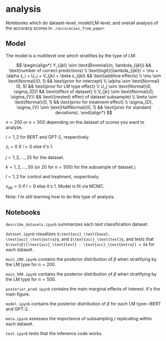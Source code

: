 # analysis

Notebooks which do dataset-level, model/LM-level, and overall analysis of the accuracy
scores in `./accuracies_from_paper`.


## Model

The model is a multilevel one which stratifies by the type of LM:

$$
\begin{align*}
Y_{ijkl} \sim \text{Binomial}(n, \lambda_{ijkl}) && \text{number of correct predictions} \\
\text{logit}(\lambda_{ijkl}) = \mu + \alpha z_i + U_j + V_{jk} + \beta x_{ijkl} && \text{additive effects} \\
\mu \sim \text{Normal}(0, 1) && \text{prior for intercept} \\
\alpha \sim \text{Normal}(0, 5) && \text{prior for LM type effect} \\
U_j \sim \text{Normal}(0, \sigma_{D}) && \text{effect of dataset} \\
V_{jk} \sim \text{Normal}(0, \sigma_{V}) && \text{(nested) effect of dataset subsample} \\
\beta \sim \text{Normal}(0, 1) && \text{prior for treatment effect} \\
\sigma_{D}, \sigma_{V} \sim \text{HalfNormal}(0, 1) && \text{prior for standard deviations}.
\end{align*}
$$

$n = 200$ or $n = 500$ depending on the dataset of scores you want to analyze.

$i = 1, 2$ for BERT and GPT-2, respectively.

$z_i = 0$ if $i = 0$ else it's $1$.

$j = 1, 2, \dots, 25$ for the dataset.

$k = 1, 2, \dots, 50$ (or $20$ for $n = 500$) for the subsample of dataset $j$.

$l = 1, 2$ for control and treatment, respectively.

$x_{ijkl} = 0$ if $l = 0$ else it's $1$. Model is fit via MCMC.

Note: I'm still learning how to do this type of analysis.


## Notebooks

`describe_datasets.ipynb` summarizes each text classification dataset.

`dataset.ipynb` visualizes `$\text{acc}_\text{base}, \text{acc}_\text{extra}$`, and
`$\text{acc}_\text{test}$`, and tests that `$\text{E}[\text{acc}_\text{test} -
\text{acc}_\text{extra}] = 0$` for each dataset.

`main_200.ipynb` contains the posterior distribution of $\beta$ when stratifying by the
LM type for $n = 200$.

`main_500.ipynb` contains the posterior distribution of $\beta$ when stratifying by the
LM type for $n = 500$.

`posterior_pred.ipynb` contains the main marginal effects of interest. It's the main
figure.

`model.ipynb` contains the posterior distribution of $\beta$ for each LM type—BERT and
GPT-2.

`meta.ipynb` assesses the importance of subsampling / replicating within each dataset.

`test.ipynb` tests that the inference code works.

